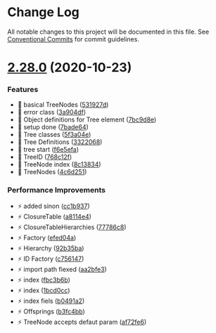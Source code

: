 # Change Log

All notable changes to this project will be documented in this file.
See [Conventional Commits](https://conventionalcommits.org) for commit guidelines.

# [2.28.0](https://github.com/jamashita/publikum/compare/v2.27.1...v2.28.0) (2020-10-23)


### Features

* 🎸 basical TreeNodes ([531927d](https://github.com/jamashita/publikum/commit/531927d34cccfadaad75bf3979ec2ce93cfca8e6))
* 🎸 error class ([3a904df](https://github.com/jamashita/publikum/commit/3a904dfb0b05c8287e524649cf2cd7bd4fedde56))
* 🎸 Object definitions for Tree element ([7bc9d8e](https://github.com/jamashita/publikum/commit/7bc9d8ee239c3f7953daaad4e8a8a5e14a1af07c))
* 🎸 setup done ([7bade64](https://github.com/jamashita/publikum/commit/7bade643d5e3a6b87e4df89e14e864a7a2c02140))
* 🎸 Tree classes ([5f3a04e](https://github.com/jamashita/publikum/commit/5f3a04e26d0dda259ec659849ac867a2c64571cd))
* 🎸 Tree Definitions ([3322068](https://github.com/jamashita/publikum/commit/33220687e2e3ba7e82325a05c85c7df58fd41fab))
* 🎸 tree start ([f6e5efa](https://github.com/jamashita/publikum/commit/f6e5efa70021bab18974bc0d9fa26099a3dab1f3))
* 🎸 TreeID ([768c12f](https://github.com/jamashita/publikum/commit/768c12f2ffae460722e697163b86a65b84934663))
* 🎸 TreeNode index ([8c13834](https://github.com/jamashita/publikum/commit/8c13834b5b4109a39394a8b1f02fba1a6340080d))
* 🎸 TreeNodes ([4c6d251](https://github.com/jamashita/publikum/commit/4c6d2510adf17c90e5c42d6999e0fb8607082d72))


### Performance Improvements

* ⚡️ added sinon ([cc1b937](https://github.com/jamashita/publikum/commit/cc1b93723319c8031deccc593e1bacefcdc8aaa0))
* ⚡️ ClosureTable ([a8114e4](https://github.com/jamashita/publikum/commit/a8114e45a36e91236c59d879f3697d574a4895ea))
* ⚡️ ClosureTableHierarchies ([77786c8](https://github.com/jamashita/publikum/commit/77786c8fe3e5f4b14f73e1ed4e55a490d7d909ef))
* ⚡️ Factory ([efed04a](https://github.com/jamashita/publikum/commit/efed04ac4090f130f42ed6a6d403006194eefd69))
* ⚡️ Hierarchy ([92b35ba](https://github.com/jamashita/publikum/commit/92b35ba3764ad47ba63684f70998220c258d8996))
* ⚡️ ID Factory ([c756147](https://github.com/jamashita/publikum/commit/c75614746c7ee9e547114c13ab4ef8cbf6b4c2a4))
* ⚡️ import path fiexed ([aa2bfe3](https://github.com/jamashita/publikum/commit/aa2bfe3ad1d88029bee55b05014161859a140cea))
* ⚡️ index ([fbc3b6b](https://github.com/jamashita/publikum/commit/fbc3b6bb77f227a85e34f3b5ccbdaaa205dc42d1))
* ⚡️ index ([1bcd0cc](https://github.com/jamashita/publikum/commit/1bcd0cce6debcf0796c799d233568337191d7ace))
* ⚡️ index fiels ([b0491a2](https://github.com/jamashita/publikum/commit/b0491a2caf4d52cd31f807f4b2113efec6c754a2))
* ⚡️ Offsprings ([b3fc4bb](https://github.com/jamashita/publikum/commit/b3fc4bb60c6c666061c3e7ddde459f80ba02217e))
* ⚡️ TreeNode accepts defaut param ([af72fe6](https://github.com/jamashita/publikum/commit/af72fe6e1659867d6493f2b1863506d621a740be))
